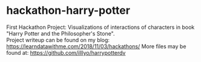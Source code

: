 # hackathon-harry-potter
First Hackathon Project: Visualizations of interactions of characters in book "Harry Potter and the Philosopher's Stone".\
Project writeup can be found on my blog: https://learndatawithme.com/2018/11/03/hackathons/
More files may be found at: https://github.com/illlyo/harrypotterdv

